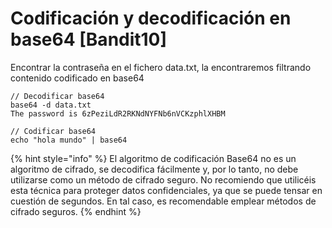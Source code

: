 # Codificación y decodificación en base64 \[Bandit10]

Encontrar la contraseña en el fichero data.txt, la encontraremos filtrando contenido codificado en base64&#x20;

```
// Decodificar base64
base64 -d data.txt
The password is 6zPeziLdR2RKNdNYFNb6nVCKzphlXHBM

// Codificar base64
echo "hola mundo" | base64
```

{% hint style="info" %}
El algoritmo de codificación Base64 no es un algoritmo de cifrado, se decodifica fácilmente y, por lo tanto, no debe utilizarse como un método de cifrado seguro. No recomiendo que utilicéis esta técnica para proteger datos confidenciales, ya que se puede tensar en cuestión de segundos. En tal caso, es recomendable emplear métodos de cifrado seguros.
{% endhint %}
